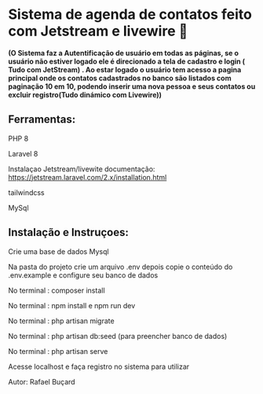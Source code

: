 # Sistema de agenda de contatos feito com Jetstream e livewire  :notebook:
**(O Sistema faz a Autentificação de usuário em todas as páginas, se o usuário não estiver logado ele é direcionado a tela de cadastro e login ( Tudo com  JetStream) . Ao estar logado o usuário tem acesso a pagina principal onde os contatos cadastrados no banco são listados com paginação 10 em 10, podendo inserir uma nova pessoa e seus contatos ou excluir registro(Tudo dinámico com Livewire))**
 
## Ferramentas:

 PHP 8 
 
 Laravel 8
 
 Instalaçao Jetstream/livewite  documentação: https://jetstream.laravel.com/2.x/installation.html
 
 tailwindcss
 
 MySql
 
 ## Instalação e Instruçoes:
 
 Crie uma base de dados Mysql
 
 
 Na pasta do projeto crie um arquivo .env depois copie o conteúdo do .env.example e configure seu banco de dados
 
 
 No terminal : composer install
 
 
 No terminal : npm install e npm run dev
 
 
 No terminal : php artisan migrate 
 
 
 No terminal : php artisan db:seed (para preencher banco de dados)
 
 
 No terminal : php artisan serve 
 
 
 Acesse localhost e faça registro no sistema para utilizar 
 
 
 
 
 Autor: Rafael Buçard 



